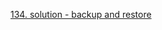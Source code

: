 [134. solution - backup and restore](https://www.udemy.com/course/certified-kubernetes-administrator-with-practice-tests/learn/lecture/18263046#questions)
